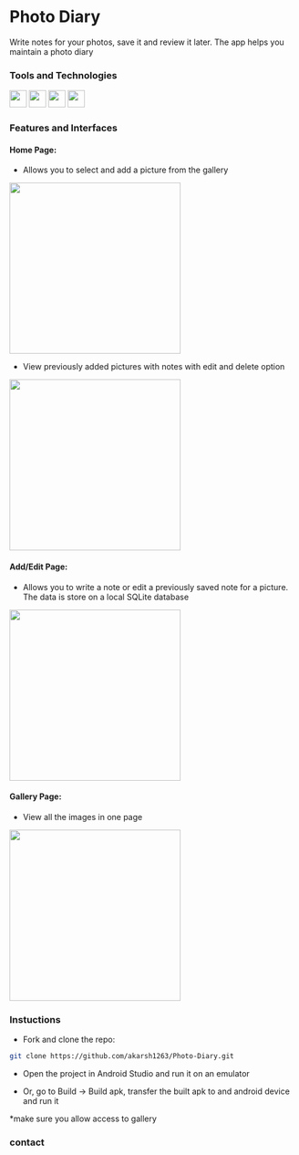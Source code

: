 # Photo Diary
Write notes for your photos, save it and review it later. The app helps you maintain a photo diary


### Tools and Technologies

<img src="https://img.shields.io/badge/Java-ED8B00?style=for-the-badge&logo=java&logoColor=white"   height="30">   <img  src="https://img.shields.io/badge/Android%20Studio-3DDC84.svg?style=for-the-badge&logo=android-studio&logoColor=white"   height="30">  <img src="https://img.shields.io/badge/sqlite-%2307405e.svg?style=for-the-badge&logo=sqlite&logoColor=white"   height="30"> <img
 src="https://img.shields.io/badge/Android-3DDC84?style=for-the-badge&logo=android&logoColor=white"   height="30"> 


### Features and Interfaces
#### Home Page: 
- Allows you to select and add a picture from the gallery
<img src="https://user-images.githubusercontent.com/85754626/201663042-e76157a7-e248-4ddb-9bec-3fdf2d730718.png"   height="300"> 

- View previously added pictures with notes with edit and delete option
<img src="https://user-images.githubusercontent.com/85754626/201728769-737ec9b1-6d27-4fc6-878f-5d5555684d15.jpg" height="300">

#### Add/Edit Page:
- Allows you to write a note or edit a previously saved note for a picture. The data is store on a local SQLite database
<img src="https://user-images.githubusercontent.com/85754626/201737067-c4430c4b-1538-45c0-b314-53678f35c744.jpg" height="300">

#### Gallery Page:
- View all the images in one page
<img src="https://user-images.githubusercontent.com/85754626/201740115-5458c6f1-b7cd-44c1-8de9-12e4e11b0053.jpg" height="300">



### Instuctions
-  Fork and clone the repo:
```sh
git clone https://github.com/akarsh1263/Photo-Diary.git
```

- Open the project in Android Studio and run it on an emulator

- Or, go to Build -> Build apk, transfer the built apk to and android device and run it

*make sure you allow access to gallery
### contact
